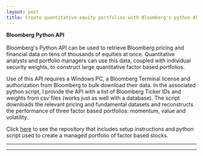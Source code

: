 ```yaml
---
layout: post
title: Create quantitative equity portfolios with Bloomberg's python API
---
```


**Bloomberg Python API**  <br />  <br />  Bloomberg's Python API can be used to retrieve Bloomberg pricing and financial data on tens of thousands of equities at once. Quantitative analysts and portfolio managers can use this data, coupled with individual security weights, to construct large quantitative factor based portfolios.

Use of this API requires a Windows PC, a Bloomberg Terminal license and authorization from Bloomberg to bulk download their data. In the associated python script, I provide the API with a list of Bloomberg Ticker IDs and weights from csv files (works just as well with a database). The script downloads the relevant pricing and fundamental datasets and reconstructs the performance of three factor based portfolios: momentum, value and volatility. 

Click [here](https://github.com/factorwonk/quantequity) to see the repository that includes setup instructions and python script used to create a managed portfolio of factor based stocks.

----
****
